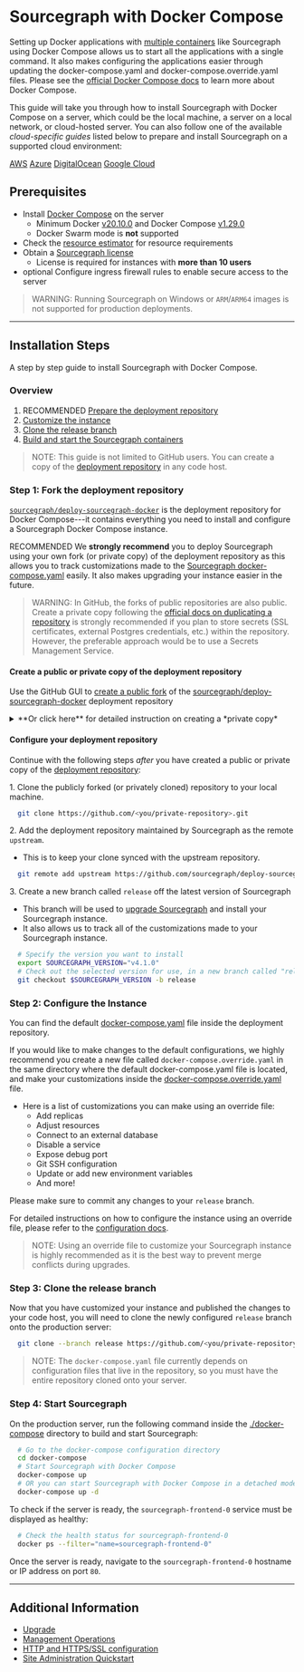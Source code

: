 # Sourcegraph with Docker Compose

Setting up Docker applications with [multiple containers](https://www.docker.com/resources/what-container) like Sourcegraph using Docker Compose allows us to start all the applications with a single command. It also makes configuring the applications easier through updating the docker-compose.yaml and docker-compose.override.yaml files. Please see the [official Docker Compose docs](https://docs.docker.com/compose/) to learn more about Docker Compose.

This guide will take you through how to install Sourcegraph with Docker Compose on a server, which could be the local machine, a server on a local network, or cloud-hosted server. You can also follow one of the available *cloud-specific guides* listed below to prepare and install Sourcegraph on a supported cloud environment:

<div class="getting-started">
  <a class="btn btn-secondary text-center" href="aws">AWS</a>
  <a class="btn btn-secondary text-center" href="azure">Azure</a>
  <a class="btn btn-secondary text-center" href="digitalocean">DigitalOcean</a>
  <a class="btn btn-secondary text-center" href="google_cloud">Google Cloud</a>
</div>

## Prerequisites

  - Install [Docker Compose](https://docs.docker.com/compose/) on the server 
    - Minimum Docker [v20.10.0](https://docs.docker.com/engine/release-notes/#20100) and Docker Compose [v1.29.0](https://docs.docker.com/compose/release-notes/#1290)
    - Docker Swarm mode is **not** supported
  - Check the [resource estimator](../resource_estimator.md) for resource requirements
  - Obtain a [Sourcegraph license](https://about.sourcegraph.com/pricing/)
    - License is required for instances with **more than 10 users**
  - <span class="badge badge-beta">optional</span> Configure ingress firewall rules to enable secure access to the server

>WARNING: Running Sourcegraph on Windows or `ARM`/`ARM64` images is not supported for production deployments.

---

## Installation Steps

A step by step guide to install Sourcegraph with Docker Compose.

### Overview

 1. <span class="badge badge-note">RECOMMENDED</span> [Prepare the deployment repository](#step-1-prepare-the-deployment-repository)
 2. [Customize the instance](#step-2-configure-the-instance)
 3. [Clone the release branch](#step-3-clone-the-release-branch)
 4. [Build and start the Sourcegraph containers](#step-4-start-sourcegraph)

>NOTE: This guide is not limited to GitHub users. You can create a copy of the [deployment repository](https://github.com/sourcegraph/deploy-sourcegraph-docker/) in any code host. 

### Step 1: Fork the deployment repository

[`sourcegraph/deploy-sourcegraph-docker`](https://github.com/sourcegraph/deploy-sourcegraph-docker/) is the deployment repository for Docker Compose---it contains everything you need to install and configure a Sourcegraph Docker Compose instance. 

<span class="badge badge-note">RECOMMENDED</span> We **strongly recommend** you to deploy Sourcegraph using your own fork (or private copy) of the deployment repository as this allows you to track customizations made to the [Sourcegraph docker-compose.yaml](https://github.com/sourcegraph/deploy-sourcegraph-docker/blob/master/docker-compose/docker-compose.yaml) easily. It also makes upgrading your instance easier in the future.

> WARNING: In GitHub, the forks of public repositories are also public. Create a private copy following the [official docs on duplicating a repository](https://docs.github.com/en/repositories/creating-and-managing-repositories/duplicating-a-repository) is strongly recommended if you plan to store secrets (SSL certificates, external Postgres credentials, etc.) within the repository. However, the preferable approach would be to use a Secrets Management Service. 

#### Create a public or private copy of the deployment repository

Use the GitHub GUI to [create a public fork](https://docs.github.com/en/get-started/quickstart/fork-a-repo#forking-a-repository) of the [sourcegraph/deploy-sourcegraph-docker](https://github.com/sourcegraph/deploy-sourcegraph-docker/) deployment repository

<details>
  <summary>**Or click here** for detailed instruction on creating a *private copy*</summary>

##### Using a private copy of the deployment repository

1\. Create an [empty private repository](https://docs.github.com/en/repositories/creating-and-managing-repositories/creating-a-new-repository), for example `<you/private-repository>` in GitHub.

2\. Bare clone the deployment repository. 

```bash
  git clone --bare https://github.com/sourcegraph/deploy-sourcegraph-docker/
```

3\. Navigate to the bare clone and mirror push it to your private repository.

```bash
  cd deploy-sourcegraph-docker.git
  git push --mirror https://github.com/<you/private-repository>.git
```

4\. Remove your local bare clone. 

```bash
  cd ..
  rm -rf deploy-sourcegraph-docker.git
```

5\. Private repository clone URL

If you are deploying using our start up scripts, please check with your code host on how to generate a URL for cloning private repository
For example, GitHub users can include their personal access token to clone repositories they have access to using the following URL:

```bash
# Please make sure to discard the token after the deployment for security purpose
https://<PERSONAL-ACCESS-TOKEN>@github.com/<USERNAME>/<REPO>.git
```

</details>

#### Configure your deployment repository

Continue with the following steps *after* you have created a public or private copy of the [deployment repository](https://github.com/sourcegraph/deploy-sourcegraph-docker/):

1\. Clone the publicly forked (or privately cloned) repository to your local machine. 

```bash
  git clone https://github.com/<you/private-repository>.git 
```

2\. Add the deployment repository maintained by Sourcegraph as the remote `upstream`.

  - This is to keep your clone synced with the upstream repository.

```bash
  git remote add upstream https://github.com/sourcegraph/deploy-sourcegraph-docker
```

3\. Create a new branch called `release` off the latest version of Sourcegraph

  - This branch will be used to [upgrade Sourcegraph](upgrade.md) and install your Sourcegraph instance.
  - It also allows us to track all of the customizations made to your Sourcegraph instance. 

```bash
  # Specify the version you want to install
  export SOURCEGRAPH_VERSION="v4.1.0"
  # Check out the selected version for use, in a new branch called "release"
  git checkout $SOURCEGRAPH_VERSION -b release
```

### Step 2: Configure the Instance

You can find the default [docker-compose.yaml](https://github.com/sourcegraph/deploy-sourcegraph-docker/blob/master/docker-compose/docker-compose.yaml) file inside the deployment repository.

If you would like to make changes to the default configurations, we highly recommend you create a new file called `docker-compose.override.yaml` in the same directory where the default docker-compose.yaml file is located, and make your customizations inside the [docker-compose.override.yaml](configuration.md#what-is-an-override-file) file.

- Here is a list of customizations you can make using an override file:
  - Add replicas
  - Adjust resources
  - Connect to an external database
  - Disable a service
  - Expose debug port
  - Git SSH configuration
  - Update or add new environment variables
  - And more!

Please make sure to commit any changes to your `release` branch.

For detailed instructions on how to configure the instance using an override file, please refer to the [configuration docs](configuration.md).

> NOTE: Using an override file to customize your Sourcegraph instance is highly recommended as it is the best way to prevent merge conflicts during upgrades.

### Step 3: Clone the release branch

Now that you have customized your instance and published the changes to your code host, you will need to clone the newly configured `release` branch onto the production server: 

```bash
  git clone --branch release https://github.com/<you/private-repository>.git 
```

> NOTE: The `docker-compose.yaml` file currently depends on configuration files that live in the repository, so you must have the entire repository cloned onto your server.

### Step 4: Start Sourcegraph

On the production server, run the following command inside the [./docker-compose](https://github.com/sourcegraph/deploy-sourcegraph-docker/tree/master/docker-compose) directory to build and start Sourcegraph:

```bash
  # Go to the docker-compose configuration directory
  cd docker-compose
  # Start Sourcegraph with Docker Compose
  docker-compose up
  # OR you can start Sourcegraph with Docker Compose in a detached mode
  docker-compose up -d
```

To check if the server is ready, the `sourcegraph-frontend-0` service must be displayed as healthy:

```bash
  # Check the health status for sourcegraph-frontend-0
  docker ps --filter="name=sourcegraph-frontend-0"
```

Once the server is ready, navigate to the `sourcegraph-frontend-0` hostname or IP address on port `80`.  

---

## Additional Information

- [Upgrade](upgrade.md)
- [Management Operations](operations.md)
- [HTTP and HTTPS/SSL configuration](../../../admin/http_https_configuration.md#sourcegraph-via-docker-compose-caddy-2)
- [Site Administration Quickstart](../../../admin/how-to/site-admin-quickstart.md)
